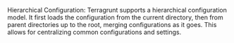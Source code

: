 Hierarchical Configuration: Terragrunt supports a hierarchical configuration model. It first loads the configuration from the current directory, then from parent directories up to the root, merging configurations as it goes. This allows for centralizing common configurations and settings.
